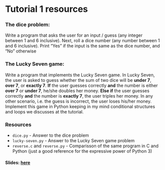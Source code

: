 # Tutorial 1 resources

### The dice problem:

Write a program that asks the user for an input / guess (any integer between 1 and 6 inclusive). Next, roll a dice number (any number between 1 and 6 inclusive). Print “Yes” if the input is the same as the dice number, and “No” otherwise

### The Lucky Seven game:
Write a program that implements the Lucky Seven game. In Lucky Seven, the user is asked to guess whether the sum of two dice will be **under 7**, **over 7**, or **exactly 7**.
**If** the user guesses correctly **and** the number is either **over 7** or **under 7**, he/she doubles her money. **Else if** the user guesses correctly **and** the number is **exactly 7**, the user triples her money.
In any other scenario, i.e. the guess is incorrect, the user loses his/her money.
Implement this game in Python keeping in my mind conditional structures and loops we discusses at the tutorial.

### Resources
<ul>
  <li /><code>dice.py</code> - Answer to the dice problem
  <li /><code>lucky-seven.py</code> - Answer to the Lucky Seven game problem
  <li /><code>reverse.c</code> and <code>reverse.py</code> - Comparisson of the same program in C and Python (just a good reference for the expressive power of Python 3)
</ul>

#### Slides: <a href="https://docs.google.com/presentation/d/1DbV9NmtcKBRT30kpdzWZrKGB1QX4PMCo4K4mOh4eoCc/edit#slide=id.g755472fed8_3_0">here</a>
